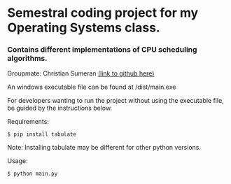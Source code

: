 # Semestral coding project for my Operating Systems class. 

### Contains different implementations of CPU scheduling algorithms. 

Groupmate: Christian Sumeran [(link to github here)](https://github.com/chansumeran)

An windows executable file can be found at /dist/main.exe


For developers wanting to run the project without using the executable file, be guided by the instructions below. 

Requirements:
```console
$ pip install tabulate
```

Note: Installing tabulate may be different for other python versions. 

Usage:
```console
$ python main.py
```
